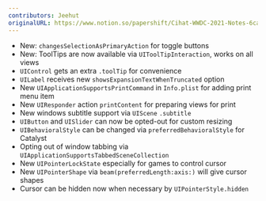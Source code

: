 ```yaml
---
contributors: Jeehut
originalURL: https://www.notion.so/papershift/Cihat-WWDC-2021-Notes-6cae8d046c17426f8dafddc00abdae29
---
```


- New: `changesSelectionAsPrimaryAction` for toggle buttons
- New: ToolTips are now available via `UIToolTipInteraction`, works on all views
- `UIControl` gets an extra `.toolTip` for convenience
- `UILabel` receives new `showsExpansionTextWhenTruncated` option
- New `UIApplicationSupportsPrintCommand` in `Info.plist` for adding print menu item
- New `UIResponder` action `printContent` for preparing views for print
- New windows subtitle support via `UIScene` `.subtitle`
- `UIButton` and `UISlider` can now be opted-out for custom resizing
- `UIBehavioralStyle` can be changed via `preferredBehavioralStyle` for Catalyst
- Opting out of window tabbing via `UIApplicationSupportsTabbedSceneCollection`
- New `UIPointerLockState` especially for games to control cursor
- New `UIPointerShape` via `beam(preferredLength:axis:)` will give cursor shapes
- Cursor can be hidden now when necessary by `UIPointerStyle.hidden`
